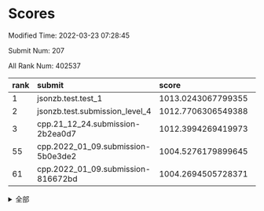 # Scores

Modified Time: 2022-03-23 07:28:45

Submit Num: 207

All Rank Num: 402537

| rank |               submit               |       score        |       sigma        | pk_num |
| :--- | :--------------------------------- | :----------------- | :----------------- | :----- |
| 1    | jsonzb.test.test_1                 | 1013.0243067799355 | 0.811021911993004  | 7778   |
| 2    | jsonzb.test.submission_level_4     | 1012.7706306549388 | 0.8052419282251617 | 7787   |
| 3    | cpp.21_12_24.submission-2b2ea0d7   | 1012.3994269419973 | 0.7856567603597872 | 7777   |
| 55   | cpp.2022_01_09.submission-5b0e3de2 | 1004.5276179899645 | 0.7073706491997598 | 7780   |
| 61   | cpp.2022_01_09.submission-816672bd | 1004.2694505728371 | 0.7129867782871502 | 7781   |


<details>
<summary>全部</summary>

| rank |                 submit                 |       score        |       sigma        | pk_num |
| :--- | :------------------------------------- | :----------------- | :----------------- | :----- |
| 1    | jsonzb.test.test_1                     | 1013.0243067799355 | 0.811021911993004  | 7778   |
| 2    | jsonzb.test.submission_level_4         | 1012.7706306549388 | 0.8052419282251617 | 7787   |
| 3    | cpp.21_12_24.submission-2b2ea0d7       | 1012.3994269419973 | 0.7856567603597872 | 7777   |
| 4    | gobigger.level_3.submission_level_3_4  | 1011.7919274820504 | 0.7553262221991753 | 7780   |
| 5    | gobigger.level_3.submission_level_3_24 | 1011.2383696801115 | 0.7836089719233672 | 7780   |
| 6    | gobigger.level_3.submission_level_3_34 | 1011.1933240881788 | 0.7631457886119896 | 7775   |
| 7    | gobigger.level_3.submission_level_3_30 | 1011.101337544552  | 0.7474787160291377 | 7781   |
| 8    | gobigger.level_3.submission_level_3_1  | 1011.037894772274  | 0.7619906263836392 | 7776   |
| 9    | gobigger.level_3.submission_level_3_36 | 1010.9832695396085 | 0.749742473436174  | 7777   |
| 10   | gobigger.level_3.submission_level_3_43 | 1010.7045776206858 | 0.7720904605005439 | 7784   |
| 11   | gobigger.level_3.submission_level_3_14 | 1010.5979065611989 | 0.7486857887176456 | 7775   |
| 12   | gobigger.level_3.submission_level_3_29 | 1010.587725986969  | 0.7597126996707174 | 7782   |
| 13   | gobigger.level_3.submission_level_3_16 | 1010.5746961602182 | 0.7622342784607176 | 7774   |
| 14   | gobigger.level_3.submission_level_3_5  | 1010.5646396665247 | 0.7711451966810458 | 7778   |
| 15   | gobigger.level_3.submission_level_3_42 | 1010.5554768736174 | 0.7452253147312283 | 7775   |
| 16   | gobigger.level_3.submission_level_3_25 | 1010.494236917178  | 0.7540172811611482 | 7781   |
| 17   | gobigger.level_3.submission_level_3_15 | 1010.4449757065896 | 0.7667594529367402 | 7783   |
| 18   | gobigger.level_3.submission_level_3_28 | 1010.4177345617469 | 0.7490361678547405 | 7783   |
| 19   | gobigger.level_3.submission_level_3_33 | 1010.4029479449601 | 0.7729831155947592 | 7777   |
| 20   | gobigger.level_3.submission_level_3_3  | 1010.4023597658718 | 0.7715680274846115 | 7778   |
| 21   | gobigger.level_3.submission_level_3_48 | 1010.3371690033072 | 0.7621016482860385 | 7776   |
| 22   | gobigger.level_3.submission_level_3_27 | 1010.301362833741  | 0.7413345623550557 | 7773   |
| 23   | gobigger.level_3.submission_level_3_46 | 1010.1827739245186 | 0.7623701274114107 | 7785   |
| 24   | gobigger.level_3.submission_level_3_49 | 1010.1285949686312 | 0.7487637900050061 | 7783   |
| 25   | gobigger.level_3.submission_level_3_0  | 1010.1266525350111 | 0.7652962146496738 | 7778   |
| 26   | gobigger.level_3.submission_level_3_19 | 1010.1211451219774 | 0.7672741183826377 | 7774   |
| 27   | gobigger.level_3.submission_level_3_11 | 1010.1103411576429 | 0.7769006673231486 | 7771   |
| 28   | gobigger.level_3.submission_level_3_45 | 1010.1051149561741 | 0.7518501104612018 | 7779   |
| 29   | gobigger.level_3.submission_level_3_23 | 1009.9837471954821 | 0.7394490088779522 | 7778   |
| 30   | gobigger.level_3.submission_level_3_10 | 1009.9759544113224 | 0.7537842959863236 | 7781   |
| 31   | gobigger.level_3.submission_level_3_9  | 1009.9468939405627 | 0.7792046242213    | 7778   |
| 32   | gobigger.level_3.submission_level_3_41 | 1009.9319832616316 | 0.7429297448903677 | 7777   |
| 33   | gobigger.level_3.submission_level_3_37 | 1009.9071133663018 | 0.767702418922496  | 7778   |
| 34   | gobigger.level_3.submission_level_3_40 | 1009.7386059247108 | 0.7679978351606879 | 7783   |
| 35   | gobigger.level_3.submission_level_3_47 | 1009.7277401431977 | 0.7570576942174115 | 7779   |
| 36   | gobigger.level_3.submission_level_3_32 | 1009.7088452938015 | 0.7483245305375315 | 7771   |
| 37   | gobigger.level_3.submission_level_3_20 | 1009.6851513716405 | 0.7583552374505252 | 7777   |
| 38   | gobigger.level_3.submission_level_3_39 | 1009.6347565944149 | 0.7652818021916631 | 7778   |
| 39   | gobigger.level_3.submission_level_3_12 | 1009.605217199024  | 0.751842025926378  | 7781   |
| 40   | gobigger.level_3.submission_level_3_44 | 1009.5310831380385 | 0.7647549483119951 | 7783   |
| 41   | gobigger.level_3.submission_level_3_6  | 1009.5175767435038 | 0.7456431723852068 | 7781   |
| 42   | gobigger.level_3.submission_level_3_35 | 1009.4281746569883 | 0.7354683900712202 | 7779   |
| 43   | gobigger.level_3.submission_level_3_22 | 1009.2718600265601 | 0.7579503654767061 | 7776   |
| 44   | gobigger.level_3.submission_level_3_21 | 1009.2184935009457 | 0.758976196360288  | 7777   |
| 45   | gobigger.level_3.submission_level_3_18 | 1009.2079316466007 | 0.7568754336126873 | 7780   |
| 46   | gobigger.level_3.submission_level_3_31 | 1009.1207396593996 | 0.730413146617703  | 7786   |
| 47   | gobigger.level_3.submission_level_3_26 | 1009.0988582397904 | 0.7416829653178969 | 7776   |
| 48   | gobigger.level_3.submission_level_3_2  | 1008.950157679069  | 0.7543468367932419 | 7781   |
| 49   | gobigger.level_3.submission_level_3_17 | 1008.8814133538342 | 0.7428234649618826 | 7781   |
| 50   | gobigger.level_3.submission_level_3_13 | 1008.8774501665432 | 0.7484810344291457 | 7778   |
| 51   | gobigger.level_3.submission_level_3_38 | 1008.686999433889  | 0.7351380938657172 | 7777   |
| 52   | gobigger.level_3.submission_level_3_8  | 1008.5168611199373 | 0.7588628314902974 | 7777   |
| 53   | gobigger.level_3.submission_level_3_7  | 1008.5020041523255 | 0.7474608452927485 | 7781   |
| 54   | gobigger.level_1.submission_level_1_35 | 1004.7069718658503 | 0.7265479515262395 | 7781   |
| 55   | cpp.2022_01_09.submission-5b0e3de2     | 1004.5276179899645 | 0.7073706491997598 | 7780   |
| 56   | gobigger.level_1.submission_level_1_19 | 1004.5027565445328 | 0.7167557472894261 | 7787   |
| 57   | gobigger.level_1.submission_level_1_42 | 1004.4834717888542 | 0.7163505490801321 | 7777   |
| 58   | gobigger.level_1.submission_level_1_30 | 1004.3110354525996 | 0.725911850799354  | 7779   |
| 59   | gobigger.level_1.submission_level_1_43 | 1004.28957879692   | 0.7289182024391582 | 7780   |
| 60   | gobigger.level_1.submission_level_1_12 | 1004.2718625357247 | 0.731365187185643  | 7774   |
| 61   | cpp.2022_01_09.submission-816672bd     | 1004.2694505728371 | 0.7129867782871502 | 7781   |
| 62   | gobigger.level_1.submission_level_1_26 | 1004.1979336113295 | 0.7304424983236606 | 7776   |
| 63   | gobigger.level_1.submission_level_1_44 | 1004.1005226898104 | 0.7355490060237334 | 7780   |
| 64   | gobigger.level_1.submission_level_1_1  | 1003.9488060416177 | 0.7178180745641691 | 7780   |
| 65   | gobigger.level_1.submission_level_1_41 | 1003.8092674931328 | 0.7094810775408827 | 7774   |
| 66   | gobigger.level_1.submission_level_1_3  | 1003.790310421235  | 0.7054276041331565 | 7780   |
| 67   | gobigger.level_1.submission_level_1_23 | 1003.7787601231379 | 0.7171597392541518 | 7775   |
| 68   | gobigger.level_1.submission_level_1_18 | 1003.7261168564085 | 0.7165823764077113 | 7781   |
| 69   | gobigger.level_1.submission_level_1_33 | 1003.7185104434955 | 0.7149269480630179 | 7779   |
| 70   | gobigger.level_1.submission_level_1_9  | 1003.7163043410029 | 0.7068387073184873 | 7782   |
| 71   | gobigger.level_1.submission_level_1_7  | 1003.6817806387019 | 0.7152729111892624 | 7777   |
| 72   | gobigger.level_1.submission_level_1_20 | 1003.6513873941212 | 0.7132775848992537 | 7778   |
| 73   | gobigger.level_1.submission_level_1_29 | 1003.5645222962702 | 0.7188885363818776 | 7783   |
| 74   | gobigger.level_1.submission_level_1_8  | 1003.4118558410008 | 0.7006481066657272 | 7777   |
| 75   | gobigger.level_1.submission_level_1_49 | 1003.3825351846997 | 0.7081590462313753 | 7783   |
| 76   | gobigger.level_1.submission_level_1_4  | 1003.3472144115565 | 0.7043182953936211 | 7781   |
| 77   | gobigger.level_1.submission_level_1_45 | 1003.3446228006784 | 0.704862360436836  | 7777   |
| 78   | gobigger.level_1.submission_level_1_38 | 1003.3222804626516 | 0.7206914821718279 | 7775   |
| 79   | gobigger.level_1.submission_level_1_32 | 1003.3133553336511 | 0.7187095293712255 | 7776   |
| 80   | gobigger.level_1.submission_level_1_2  | 1003.3095242867735 | 0.7092809335772102 | 7782   |
| 81   | gobigger.level_1.submission_level_1_27 | 1003.2224445316779 | 0.7244224003471317 | 7780   |
| 82   | gobigger.level_1.submission_level_1_47 | 1003.128649669438  | 0.7272212088463115 | 7779   |
| 83   | gobigger.level_1.submission_level_1_5  | 1003.0561693900669 | 0.7191416939051637 | 7778   |
| 84   | gobigger.level_1.submission_level_1_34 | 1002.9776389978484 | 0.7296813450128209 | 7777   |
| 85   | gobigger.level_1.submission_level_1_25 | 1002.9480053330142 | 0.7150725676283426 | 7781   |
| 86   | gobigger.level_1.submission_level_1_21 | 1002.9387020392852 | 0.7233520378519008 | 7779   |
| 87   | gobigger.level_1.submission_level_1_22 | 1002.9377367673764 | 0.7204524781833624 | 7780   |
| 88   | gobigger.level_1.submission_level_1_15 | 1002.9323649264015 | 0.7198713775941662 | 7779   |
| 89   | gobigger.level_1.submission_level_1_48 | 1002.922655306299  | 0.705231970670276  | 7782   |
| 90   | gobigger.level_1.submission_level_1_40 | 1002.8982103243296 | 0.713739024805665  | 7776   |
| 91   | gobigger.level_1.submission_level_1_16 | 1002.8883237790682 | 0.711543188718778  | 7780   |
| 92   | gobigger.level_1.submission_level_1_10 | 1002.8631000604532 | 0.7110661620358665 | 7778   |
| 93   | gobigger.level_1.submission_level_1_17 | 1002.829796326969  | 0.7118348414156145 | 7778   |
| 94   | gobigger.level_1.submission_level_1_36 | 1002.7704066194124 | 0.7115272643525584 | 7779   |
| 95   | gobigger.level_1.submission_level_1_37 | 1002.769751663055  | 0.7238325951794492 | 7784   |
| 96   | gobigger.level_1.submission_level_1_28 | 1002.7336021743979 | 0.7148579534663222 | 7774   |
| 97   | gobigger.level_1.submission_level_1_14 | 1002.7173268433867 | 0.7098900375743452 | 7781   |
| 98   | gobigger.level_1.submission_level_1_39 | 1002.687487798941  | 0.7124968956230822 | 7781   |
| 99   | gobigger.level_1.submission_level_1_0  | 1002.4385490496699 | 0.7146824442964056 | 7775   |
| 100  | gobigger.level_1.submission_level_1_13 | 1002.3904955988083 | 0.7142492302381065 | 7779   |
| 101  | gobigger.level_1.submission_level_1_11 | 1002.2755114229747 | 0.7046136773676187 | 7774   |
| 102  | gobigger.level_1.submission_level_1_46 | 1002.1807306002091 | 0.7100941983330666 | 7775   |
| 103  | gobigger.level_1.submission_level_1_24 | 1002.1705742373827 | 0.7097925742471146 | 7775   |
| 104  | gobigger.level_1.submission_level_1_31 | 1002.1428172544248 | 0.70858650759692   | 7777   |
| 105  | gobigger.level_1.submission_level_1_6  | 1001.9003983160407 | 0.7040796190731077 | 7778   |
| 106  | gobigger.random.submission_random_15   | 997.6299773021135  | 0.7260707885559657 | 7773   |
| 107  | gobigger.random.submission_random_28   | 997.0362356923176  | 0.7158564490754787 | 7782   |
| 108  | gobigger.random.submission_random_47   | 996.9605464787974  | 0.6958941602533144 | 7776   |
| 109  | gobigger.random.submission_random_2    | 996.934899677105   | 0.719463099586099  | 7776   |
| 110  | gobigger.random.submission_random_21   | 996.8965695944473  | 0.7122976870035631 | 7771   |
| 111  | gobigger.random.submission_random_27   | 996.8960421586315  | 0.723694454204526  | 7779   |
| 112  | gobigger.random.submission_random_22   | 996.879193753614   | 0.7089364170404061 | 7772   |
| 113  | gobigger.random.submission_random_40   | 996.7368170419539  | 0.7212282017641354 | 7781   |
| 114  | gobigger.random.submission_random_24   | 996.6502875373825  | 0.7090330657484135 | 7780   |
| 115  | gobigger.random.submission_random_29   | 996.6142737839871  | 0.7104009199996696 | 7784   |
| 116  | gobigger.random.submission_random_17   | 996.5839276226333  | 0.7108842029927781 | 7781   |
| 117  | gobigger.random.submission_random_1    | 996.4898429079833  | 0.6928468154988117 | 7777   |
| 118  | gobigger.random.submission_random_45   | 996.4621162236193  | 0.7104389545164811 | 7781   |
| 119  | gobigger.random.submission_random_19   | 996.3869050345965  | 0.7106329959089202 | 7775   |
| 120  | gobigger.random.submission_random_41   | 996.37061335538    | 0.7126656094956847 | 7779   |
| 121  | gobigger.random.submission_random_3    | 996.3607666622415  | 0.7110103324237282 | 7780   |
| 122  | gobigger.random.submission_random_31   | 996.360702915111   | 0.707519162034762  | 7771   |
| 123  | gobigger.random.submission_random_0    | 996.3553831478405  | 0.7117572065339448 | 7780   |
| 124  | gobigger.random.submission_random_32   | 996.3542252668857  | 0.7129007601234332 | 7776   |
| 125  | gobigger.random.submission_random_5    | 996.3521324712873  | 0.7099941111554663 | 7782   |
| 126  | gobigger.random.submission_random_6    | 996.3150995258112  | 0.7294820169654794 | 7777   |
| 127  | gobigger.random.submission_random_4    | 996.285088045775   | 0.7181845868912429 | 7781   |
| 128  | gobigger.random.submission_random_10   | 996.252220088077   | 0.7135111389384614 | 7776   |
| 129  | gobigger.random.submission_random_11   | 996.2335587920883  | 0.715765870264662  | 7781   |
| 130  | gobigger.random.submission_random_20   | 996.2144066993899  | 0.7086645746456106 | 7778   |
| 131  | gobigger.random.submission_random_26   | 996.2133576884241  | 0.709277414642419  | 7778   |
| 132  | gobigger.random.submission_random_48   | 996.1899662160704  | 0.7183991277308571 | 7775   |
| 133  | gobigger.random.submission_random_7    | 996.1813554508484  | 0.713138919292316  | 7778   |
| 134  | gobigger.random.submission_random_12   | 996.1596676474045  | 0.7205861723478005 | 7779   |
| 135  | gobigger.random.submission_random_43   | 996.1173619751877  | 0.7137508316093328 | 7775   |
| 136  | gobigger.random.submission_random_42   | 996.0530861830218  | 0.7083100214640249 | 7783   |
| 137  | gobigger.random.submission_random_14   | 995.9825476458043  | 0.7084930607950802 | 7779   |
| 138  | gobigger.random.submission_random_23   | 995.9751048977669  | 0.7150762785639833 | 7781   |
| 139  | gobigger.random.submission_random_25   | 995.9246311260613  | 0.7042156525286251 | 7769   |
| 140  | gobigger.random.submission_random_33   | 995.9218968537095  | 0.7054105985920782 | 7777   |
| 141  | gobigger.random.submission_random_13   | 995.9072759354887  | 0.714732432539197  | 7778   |
| 142  | gobigger.random.submission_random_44   | 995.8375331678035  | 0.7076810579135296 | 7783   |
| 143  | gobigger.random.submission_random_18   | 995.7008037169218  | 0.7112311459585345 | 7780   |
| 144  | gobigger.random.submission_random_38   | 995.6975692059877  | 0.7159218596146942 | 7777   |
| 145  | gobigger.random.submission_random_9    | 995.6717410819014  | 0.7129772893042031 | 7778   |
| 146  | gobigger.random.submission_random_49   | 995.6541007908539  | 0.7061907557815646 | 7777   |
| 147  | gobigger.random.submission_random_16   | 995.6188784492041  | 0.731047000393366  | 7781   |
| 148  | gobigger.random.submission_random_36   | 995.5708989059584  | 0.7127221774204423 | 7776   |
| 149  | gobigger.random.submission_random_8    | 995.3988531602914  | 0.719704850737768  | 7775   |
| 150  | gobigger.random.submission_random_35   | 995.3373749865104  | 0.7286202073502638 | 7773   |
| 151  | gobigger.random.submission_random_39   | 995.1298097286979  | 0.7055668578382398 | 7773   |
| 152  | gobigger.random.submission_random_37   | 995.0211203282067  | 0.7181544174642205 | 7780   |
| 153  | gobigger.random.submission_random_34   | 994.8318547500284  | 0.7178525084281897 | 7778   |
| 154  | gobigger.random.submission_random_46   | 994.7517461843393  | 0.7193920583200372 | 7780   |
| 155  | gobigger.random.submission_random_30   | 994.3306334605022  | 0.7302277998556471 | 7783   |
| 156  | gobigger.level_2.submission_level_2_35 | 994.1644776087695  | 0.7296699117493147 | 7779   |
| 157  | gobigger.level_2.submission_level_2_2  | 993.7649174059195  | 0.728483804223767  | 7779   |
| 158  | gobigger.level_2.submission_level_2_13 | 993.6320371494387  | 0.7350368553382927 | 7778   |
| 159  | gobigger.level_2.submission_level_2_41 | 993.6283346247385  | 0.7413421174096014 | 7779   |
| 160  | gobigger.level_2.submission_level_2_3  | 993.3135460105538  | 0.7318178319497384 | 7777   |
| 161  | gobigger.level_2.submission_level_2_44 | 993.3111231065743  | 0.7324784404482461 | 7773   |
| 162  | gobigger.level_2.submission_level_2_0  | 993.1805940767067  | 0.7275697003341924 | 7781   |
| 163  | gobigger.level_2.submission_level_2_23 | 993.1606263396659  | 0.7276784684916086 | 7768   |
| 164  | gobigger.level_2.submission_level_2_12 | 993.0344237897164  | 0.7290124217492527 | 7781   |
| 165  | gobigger.level_2.submission_level_2_49 | 993.0122612410461  | 0.7470375722635558 | 7780   |
| 166  | gobigger.level_2.submission_level_2_7  | 992.9687075666079  | 0.7380552618056826 | 7775   |
| 167  | gobigger.level_2.submission_level_2_16 | 992.9158755912941  | 0.752487000121558  | 7776   |
| 168  | gobigger.level_2.submission_level_2_27 | 992.7687242515394  | 0.7467629542532339 | 7777   |
| 169  | gobigger.level_2.submission_level_2_33 | 992.7680262774106  | 0.7553746039577934 | 7780   |
| 170  | gobigger.level_2.submission_level_2_19 | 992.6762499141886  | 0.7474128765111338 | 7780   |
| 171  | gobigger.level_2.submission_level_2_45 | 992.4171437247633  | 0.744607516254084  | 7778   |
| 172  | gobigger.level_2.submission_level_2_1  | 992.2841389951095  | 0.743506872596807  | 7782   |
| 173  | gobigger.level_2.submission_level_2_32 | 992.21951995611    | 0.740739972129172  | 7780   |
| 174  | gobigger.level_2.submission_level_2_38 | 992.1886453655462  | 0.7257791949434826 | 7783   |
| 175  | gobigger.level_2.submission_level_2_15 | 992.1547874458194  | 0.7389228179758447 | 7779   |
| 176  | gobigger.level_2.submission_level_2_10 | 992.0831783687183  | 0.7412854094004556 | 7778   |
| 177  | gobigger.level_2.submission_level_2_20 | 992.0670690616644  | 0.7408203924490876 | 7775   |
| 178  | gobigger.level_2.submission_level_2_22 | 992.0394573408228  | 0.7449178551188541 | 7783   |
| 179  | gobigger.level_2.submission_level_2_21 | 991.9491775387748  | 0.7427112482989859 | 7780   |
| 180  | gobigger.level_2.submission_level_2_4  | 991.9098402502899  | 0.7475074624372691 | 7776   |
| 181  | gobigger.level_2.submission_level_2_9  | 991.9064167746767  | 0.7356084192144275 | 7781   |
| 182  | gobigger.level_2.submission_level_2_18 | 991.8931450410737  | 0.7528092454895443 | 7783   |
| 183  | gobigger.level_2.submission_level_2_28 | 991.8422604550221  | 0.7592235587579482 | 7779   |
| 184  | gobigger.level_2.submission_level_2_14 | 991.8112428713215  | 0.7548049313625499 | 7778   |
| 185  | gobigger.level_2.submission_level_2_26 | 991.7809598934892  | 0.7426387044206827 | 7775   |
| 186  | gobigger.level_2.submission_level_2_46 | 991.6806092155283  | 0.7614354737310537 | 7782   |
| 187  | gobigger.level_2.submission_level_2_36 | 991.5564539119064  | 0.7493309465096168 | 7781   |
| 188  | gobigger.level_2.submission_level_2_47 | 991.530673202131   | 0.7539940646898469 | 7776   |
| 189  | gobigger.level_2.submission_level_2_30 | 991.4278503549533  | 0.7357125838337492 | 7783   |
| 190  | gobigger.level_2.submission_level_2_39 | 991.4112059953126  | 0.7407439332093393 | 7783   |
| 191  | gobigger.level_2.submission_level_2_17 | 991.3813436136218  | 0.7427396355482468 | 7778   |
| 192  | gobigger.level_2.submission_level_2_48 | 991.3170774625287  | 0.7286472677676393 | 7777   |
| 193  | gobigger.level_2.submission_level_2_8  | 991.2578408034426  | 0.770076094013137  | 7779   |
| 194  | gobigger.level_2.submission_level_2_37 | 991.2477793644974  | 0.7309867812649172 | 7782   |
| 195  | gobigger.level_2.submission_level_2_25 | 991.2030436462172  | 0.746636565555762  | 7780   |
| 196  | gobigger.level_2.submission_level_2_11 | 991.1600180801519  | 0.759605854530443  | 7773   |
| 197  | gobigger.level_2.submission_level_2_29 | 991.1481389434837  | 0.7563542586477353 | 7772   |
| 198  | gobigger.level_2.submission_level_2_24 | 991.0825671810094  | 0.7632472734367646 | 7777   |
| 199  | gobigger.level_2.submission_level_2_5  | 991.0287950747193  | 0.7398629444919939 | 7784   |
| 200  | gobigger.level_2.submission_level_2_31 | 991.0255130267009  | 0.7422048490737495 | 7783   |
| 201  | gobigger.level_2.submission_level_2_42 | 991.0127615090878  | 0.751214058359958  | 7774   |
| 202  | gobigger.level_2.submission_level_2_6  | 990.8339251363356  | 0.7482778887403861 | 7778   |
| 203  | gobigger.level_2.submission_level_2_43 | 990.7772289180779  | 0.762739890381762  | 7779   |
| 204  | gobigger.level_2.submission_level_2_34 | 990.4211186470563  | 0.7539015282476533 | 7776   |
| 205  | gobigger.level_2.submission_level_2_40 | 990.2212800325597  | 0.7617057728173775 | 7781   |
| 206  | gobigger.none.submission_none_0        | 978.3866410266363  | 1.2068595658585344 | 7779   |
| 207  | gobigger.none.submission_none_1        | 976.5596063952927  | 1.4322118402302517 | 7778   |

</details>